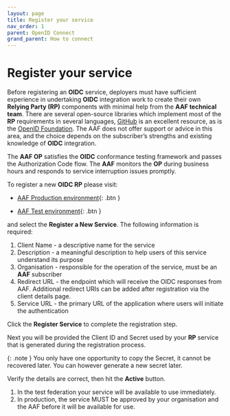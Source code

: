 ```yaml
---
layout: page
title: Register your service
nav_order: 1
parent: OpenID Connect
grand_parent: How to connect
---
```


# Register your service

Before registering an **OIDC** service, deployers must have sufficient experience in undertaking **OIDC** integration
work to create their own **Relying Party (RP)** components with minimal help from the **AAF technical team**. There are 
several open-source libraries which implement most of the **RP** requirements in several languages, [GitHub](https://github.com) is an excellent resource, as is the [OpenID Foundation](https://openid.net/developers/libraries/). 
The AAF does not offer support or advice in this area, and the choice depends on the subscriber’s strengths and existing knowledge of **OIDC** 
integration.

The **AAF OP** satisfies the **OIDC** conformance testing framework and passes the Authorization Code flow. The **AAF**
monitors the **OP** during business hours and responds to service interruption issues promptly.

To register a new **OIDC RP** please visit:

- [AAF Production environment](https://manager.aaf.edu.au/oidc/clients/new){: .btn }

- [AAF Test environment](https://manager.test.aaf.edu.au/oidc/clients/new){: .btn }

and select the **Register a New Service**. The following information is required:

1. Client Name - a descriptive name for the service
2. Description - a meaningful description to help users of this service understand its purpose
3. Organisation - responsible for the operation of the service, must be an **AAF** subscriber
4. Redirect URL - the endpoint which will receive the OIDC responses from AAF. Additional redirect URIs can be added after registration via the client details page.
5. Service URL - the primary URL of the application where users will initiate the authentication


Click the **Register Service** to complete the registration step.

Next you will be provided the Client ID and Secret used by your **RP** service that is generated during the registration process.

{: .note }
You only have one opportunity to copy the Secret, it cannot be recovered later. You can however generate a new secret later.

Verify the details are correct, then hit the **Active** button.

1. In the test federation your service will be available to use immediately.
2. In production, the service MUST be approved by your organisation and the AAF before it will be available for use.
